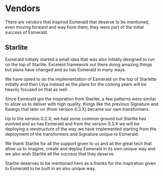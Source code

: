 # Vendors

There are vendors that inspired Esmerald that deserve to be mentioned, even moving forward and way from them, they were
part of the initial success of Esmerald.

## Starlite

Esmerald initially started a small idea that was also initially designed to run on the top of Starlite.
Excelent framework out there doing amazing things but plans have changed and so has Esmerald in many ways.

We have opted to do the implementation of Esmerald on the top of Starlette initially and then Lilya instead as the plans
for the coming years will be heavily focused on that as well.

Since Esmerald got the inspiration from Starlite, a few patterns were similar to allow us to deliver
with high quality, things like the previous Signature and Kwargs that later on (from version 0.3.X) became our own
transformers.

Up to the version 0.2.X, we had some common ground but Starlite has evolved and so has Esmerald and from the version
0.3.X we will be deploying a reestructure of the way we have implemented starting from the deployment of the
transformers and Signature unique to Esmerald.

We thank Starlite for all the support given to us and all the great tech that allow us to imagine, create and deploy
Esmerald in its own unique way and we also wish Starlite all the success that they deserve.

Starlite deserves to be mentioned here as a thanks for the inspiration given to Esmerald to be built in an also
unique way.
